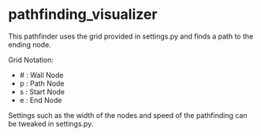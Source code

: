 # pathfinding_visualizer

This pathfinder uses the grid provided in settings.py and finds a path to the ending node.

Grid Notation:
<ul>
<li># : Wall Node</li>
<li> p : Path Node </li>
<li> s : Start Node </li> 
<li> e : End Node </li> 
</ul>

Settings such as the width of the nodes and speed of the pathfinding can be tweaked in settings.py.
